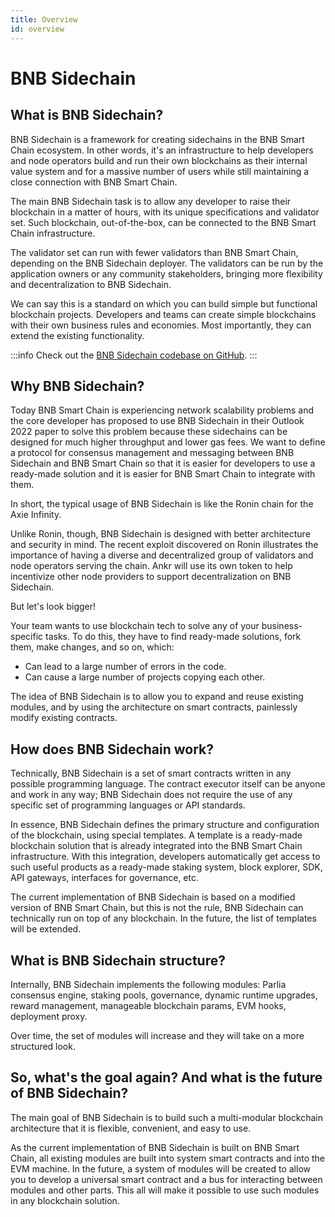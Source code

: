 ```yaml
---
title: Overview
id: overview
---
```


# BNB Sidechain

## What is BNB Sidechain?

BNB Sidechain is a framework for creating sidechains in the BNB Smart Chain ecosystem. In other words, it's an infrastructure to help developers and node operators build and run their own blockchains as their internal value system and for a massive number of users while still maintaining a close connection with BNB Smart Chain.

The main BNB Sidechain task is to allow any developer to raise their blockchain in a matter of hours, with its unique specifications and validator set. Such blockchain, out-of-the-box, can be connected to the BNB Smart Chain infrastructure.

The validator set can run with fewer validators than BNB Smart Chain, depending on the BNB Sidechain deployer. The validators can be run by the application owners or any community stakeholders, bringing more flexibility and decentralization to BNB Sidechain.  

We can say this is a standard on which you can build simple but functional blockchain projects. Developers and teams can create simple blockchains with their own business rules and economies. Most importantly, they can extend the existing functionality.

:::info
Check out the [BNB Sidechain codebase on GitHub](https://github.com/Ankr-network?q=bas). 
:::


## Why BNB Sidechain?

Today BNB Smart Chain is experiencing network scalability problems and the core developer has proposed to use BNB Sidechain in their Outlook 2022 paper to solve this problem because these sidechains can be designed for much higher throughput and lower gas fees. We want to define a protocol for consensus management and messaging between BNB Sidechain and BNB Smart Chain so that it is easier for developers to use a ready-made solution and it is easier for BNB Smart Chain to integrate with them.

In short, the typical usage of BNB Sidechain is like the Ronin chain for the Axie Infinity.

Unlike Ronin, though, BNB Sidechain is designed with better architecture and security in mind. The recent exploit discovered on Ronin illustrates the importance of having a diverse and decentralized group of validators and node operators serving the chain. Ankr will use its own token to help incentivize other node providers to support decentralization on BNB Sidechain.

But let's look bigger!

Your team wants to use blockchain tech to solve any of your business-specific tasks. To do this, they have to find ready-made solutions, fork them, make changes, and so on, which:

* Can lead to a large number of errors in the code.
* Can cause a large number of projects copying each other.

The idea of BNB Sidechain is to allow you to expand and reuse existing modules, and by using the architecture on smart contracts, painlessly modify existing contracts. 


## How does BNB Sidechain work? 

Technically, BNB Sidechain is a set of smart contracts written in any possible programming language. The contract executor itself can be anyone and work in any way; BNB Sidechain does not require the use of any specific set of programming languages or API standards. 

In essence, BNB Sidechain defines the primary structure and configuration of the blockchain, using special templates. A template is a ready-made blockchain solution that is already integrated into the BNB Smart Chain infrastructure. With this integration, developers automatically get access to such useful products as a ready-made staking system, block explorer, SDK, API gateways, interfaces for governance, etc. 

The current implementation of BNB Sidechain is based on a modified version of BNB Smart Chain, but this is not the rule, BNB Sidechain can technically run on top of any blockchain. In the future, the list of templates will be extended.


## What is BNB Sidechain structure? 

Internally, BNB Sidechain implements the following modules: Parlia consensus engine, staking pools, governance, dynamic runtime upgrades, reward management, manageable blockchain params, EVM hooks, deployment proxy. 

Over time, the set of modules will increase and they will take on a more structured look. 

## So, what's the goal again? And what is the future of BNB Sidechain?

The main goal of BNB Sidechain is to build such a multi-modular blockchain architecture that it is flexible, convenient, and easy to use.

As the current implementation of BNB Sidechain is built on BNB Smart Chain, all existing modules are built into system smart contracts and into the EVM machine. In the future, a system of modules will be created to allow you to develop a universal smart contract and a bus for interacting between modules and other parts. This all will make it possible to use such modules in any blockchain solution.